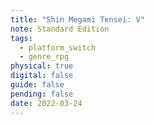 ```yaml
---
title: "Shin Megami Tensei: V"
note: Standard Edition
tags:
  - platform_switch
  - genre_rpg
physical: true
digital: false
guide: false
pending: false
date: 2022-03-24
---
```

